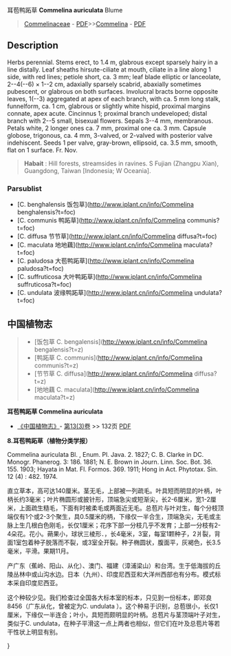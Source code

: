 耳苞鸭跖草 **Commelina auriculata** Blume

> [Commelinaceae](http://www.iplant.cn/info/Commelinaceae?t=foc) - [PDF](http://www.iplant.cn/foc/pdf/Commelinaceae.pdf)>>[Commelina](http://www.iplant.cn/info/Commelina?t=foc) - [PDF](http://www.iplant.cn/foc/pdf/Commelina.pdf)

## Description

Herbs perennial. Stems erect, to 1.4 m, glabrous except sparsely hairy in a line distally. Leaf sheaths hirsute-ciliate at mouth, ciliate in a line along 1 side, with red lines; petiole short, ca. 3 mm; leaf blade elliptic or lanceolate, 2--4(--6) × 1--2 cm, adaxially sparsely scabrid, abaxially sometimes pubescent, or glabrous on both surfaces. Involucral bracts borne opposite leaves, 1(--3) aggregated at apex of each branch, with ca. 5 mm long stalk, funnelform, ca. 1 cm, glabrous or slightly white hispid, proximal margins connate, apex acute. Cincinnus 1; proximal branch undeveloped; distal branch with 2--5 small, bisexual flowers. Sepals 3--4 mm, membranous. Petals white, 2 longer ones ca. 7 mm, proximal one ca. 3 mm. Capsule globose, trigonous, ca. 4 mm, 3-valved, or 2-valved with posterior valve indehiscent. Seeds 1 per valve, gray-brown, ellipsoid, ca. 3.5 mm, smooth, flat on 1 surface. Fr. Nov.


> **Habait** : 
> Hill forests, streamsides in ravines. S Fujian (Zhangpu Xian), Guangdong, Taiwan [Indonesia; W Oceania].

### Parsublist

* [C.  benghalensis  饭包草](http://www.iplant.cn/info/Commelina benghalensis?t=foc)
* [C.  communis  鸭跖草](http://www.iplant.cn/info/Commelina communis?t=foc)
* [C.  diffusa  节节草](http://www.iplant.cn/info/Commelina diffusa?t=foc)
* [C.  maculata  地地藕](http://www.iplant.cn/info/Commelina maculata?t=foc)
* [C.  paludosa  大苞鸭跖草](http://www.iplant.cn/info/Commelina paludosa?t=foc)
* [C.  suffruticosa  大叶鸭跖草](http://www.iplant.cn/info/Commelina suffruticosa?t=foc)
* [C.  undulata  波缘鸭跖草](http://www.iplant.cn/info/Commelina undulata?t=foc)


## 中国植物志

> * [饭包草  C.  bengalensis](http://www.iplant.cn/info/Commelina bengalensis?t=z)
> * [鸭跖草  C.  communis](http://www.iplant.cn/info/Commelina communis?t=z)
> * [节节草  C.  diffusa](http://www.iplant.cn/info/Commelina diffusa?t=z)
> * [地地藕  C.  maculata](http://www.iplant.cn/info/Commelina maculata?t=z)


**耳苞鸭跖草 Commelina auriculata**

* [《中国植物志》](http://www.iplant.cn/frps)- [第13(3)卷](http://www.iplant.cn/frps/vol/13(3)) >> 132页 [PDF](http://www.iplant.cn/frps/pdf/13(3)/132.pdf)


**8.耳苞鸭跖草（植物分类学报）**

Commelina auriculata Bl. , Enum. Pl. Java. 2. 1827; C. B. Clarke in DC. Monogr. Phanerog. 3: 186. 1881; N. E. Brown in Journ. Linn. Soc. Bot. 36. 155. 1903; Hayata in Mat. Fl. Formos. 369. 1911; Hong in Act. Phytotax. Sin. 12 (4) : 482. 1974.

直立草本，高可达140厘米。茎无毛，上部被一列疏毛。叶具短而明显的叶柄，叶柄长约3毫米；叶片椭圆形或披针形，顶端急尖或短渐尖，长2-6厘米，宽1-2厘米，上面疏生糙毛，下面有时被柔毛或两面近无毛。总苞片与叶对生，每个分枝顶端仅有1个或2-3个聚生，具0.5厘米的柄，下缘仅一半合生，顶端急尖，无毛或主脉上生几根白色刚毛，长仅1厘米；花序下部一分枝几乎不发育；上部一分枝有2-4朵花。花小。蒴果小，球状三棱形．，长4毫米，3室，每室1颗种子，2爿裂，背面1室包着种子脱落而不裂，或3室全开裂。种子椭圆状，腹面平，灰褐色，长3.5毫米，平滑。果期11月。

产广东（蕉岭、阳山、从化）、澳门、福建（漳浦梁山）和台湾。生于低海拔的丘陵丛林中或山沟水边。日本（九州）、印度尼西亚和大洋州西部也有分布。模式标本采自印度尼西亚。

这个种较少见。我们检查过全国各大标本室的标本，只见到一份标本，即邓良8456（广东从化，曾被定为C. undulata ）。这个种易于识别，总苞很小，长仅1厘米，下缘仅一半连合；叶小，具短而颇明显的叶柄。总苞片与茎顶端叶子对生，类似于C. undulata，在种子平滑这一点上两者也相似，但它们在叶及总苞片等若干性状上明显有别。

}